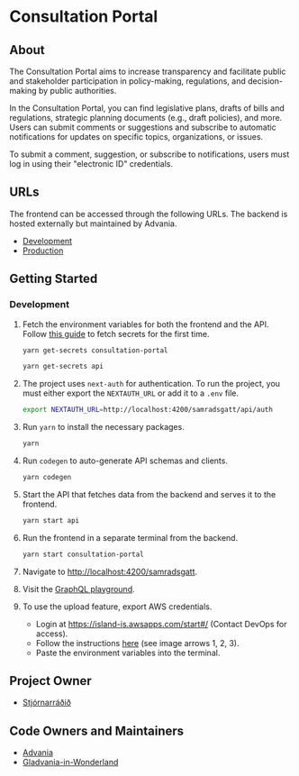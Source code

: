# Consultation Portal

## About

The Consultation Portal aims to increase transparency and facilitate public and stakeholder participation in policy-making, regulations, and decision-making by public authorities.

In the Consultation Portal, you can find legislative plans, drafts of bills and regulations, strategic planning documents (e.g., draft policies), and more. Users can submit comments or suggestions and subscribe to automatic notifications for updates on specific topics, organizations, or issues.

To submit a comment, suggestion, or subscribe to notifications, users must log in using their "electronic ID" credentials.

## URLs

The frontend can be accessed through the following URLs. The backend is hosted externally but maintained by Advania.

- [Development](https://beta.dev01.devland.is/samradsgatt)
- [Production](https://island.is/samradsgatt)

## Getting Started

### Development

1. Fetch the environment variables for both the frontend and the API. Follow [this guide](https://docs.devland.is/repository/aws-secrets#usage-to-fetch-secrets) to fetch secrets for the first time.

   ```bash
   yarn get-secrets consultation-portal
   ```

   ```bash
   yarn get-secrets api
   ```

2. The project uses `next-auth` for authentication. To run the project, you must either export the `NEXTAUTH_URL` or add it to a `.env` file.

   ```bash
   export NEXTAUTH_URL=http://localhost:4200/samradsgatt/api/auth
   ```

3. Run `yarn` to install the necessary packages.

   ```bash
   yarn
   ```

4. Run `codegen` to auto-generate API schemas and clients.

   ```bash
   yarn codegen
   ```

5. Start the API that fetches data from the backend and serves it to the frontend.

   ```bash
   yarn start api
   ```

6. Run the frontend in a separate terminal from the backend.

   ```bash
   yarn start consultation-portal
   ```

7. Navigate to [http://localhost:4200/samradsgatt](http://localhost:4200/samradsgatt).

8. Visit the [GraphQL playground](http://localhost:4200/api/graphql).

9. To use the upload feature, export AWS credentials.

   - Login at <https://island-is.awsapps.com/start#/> (Contact DevOps for access).
   - Follow the instructions [here](https://docs.devland.is/technical-overview/devops/dockerizing#troubleshooting) (see image arrows 1, 2, 3).
   - Paste the environment variables into the terminal.

## Project Owner

- [Stjórnarráðið](https://www.stjornarradid.is)

## Code Owners and Maintainers

- [Advania](https://www.advania.is)
- [Gladvania-in-Wonderland](https://github.com/orgs/island-is/teams/gladvania-in-wonderland)
